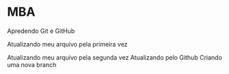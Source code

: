 # MBA

Apredendo Git e GitHub

Atualizando meu arquivo pela primeira vez

Atualizando meu arquivo pela segunda vez
Atualizando pelo Github
Criando uma nova branch
